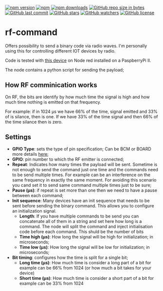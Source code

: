 [![npm version](https://img.shields.io/npm/v/node-red-contrib-rf-command.svg?style=flat-square)](https://www.npmjs.com/package/node-red-contrib-rf-command)
[![npm](https://img.shields.io/npm/dt/node-red-contrib-rf-command.svg)](https://www.npmjs.com/package/node-red-contrib-rf-command)
[![npm downloads](https://img.shields.io/npm/dm/node-red-contrib-rf-command.svg?style=flat-square)](https://www.npmjs.com/package/node-red-contrib-rf-command)
[![GitHub repo size in bytes](https://img.shields.io/github/repo-size/badges/shields.svg)](https://github.com/SergiuToporjinschi/rf-command)
[![GitHub last commit](https://img.shields.io/github/last-commit/SergiuToporjinschi/rf-command.svg)](https://github.com/SergiuToporjinschi/rf-command)
[![GitHub stars](https://img.shields.io/github/stars/SergiuToporjinschi/rf-command.svg)](https://github.com/SergiuToporjinschi/rf-command/watchers)
[![GitHub watchers](https://img.shields.io/github/watchers/SergiuToporjinschi/rf-command.svg)](https://github.com/SergiuToporjinschi/rf-command/stargazers)
[![GitHub license](https://img.shields.io/github/license/SergiuToporjinschi/rf-command.svg)](https://github.com/SergiuToporjinschi/rf-command/blob/master/LICENSE)

# rf-command

Offers possibility to send a binary code via radio waves. I'm personally using this for controlling different IOT devices by radio. 

Code is tested with [this device](http://www.electrodragon.com/product/433m-rf-wireless-transmitter-module/) on Node red installed on a PaspberryPi II.

The node contains a python script for sending the payload; 

## How RF comminication works 
  On RF, the bits are identify by how much time the signal is high and how much time nothing is emitted on that frequency.
  
  For example: if in 1024 &#181;s we have 66% of the time, signal emitted and 33% of is silance, then is one. If we have 33% of the time signal and then 66% of the time silance then is zero. 

## Settings
- **GPIO Type**: sets the type of pin specification; Can be BCM or BOARD more details [here](https://sourceforge.net/p/raspberry-gpio-python/wiki/BasicUsage/#pin-numbering);
- **GPIO**: pin number to which the RF emitter is connected;
- **Repeat**: Indicates how many times the payload will be sent. Sometime is not enough to send the command just one time and the commands need to be send multiple times. For example can be an interference on the same frequency in exactly the same moment. For avoiding this scenario you cand set it to send same command multiple times just to be sure;
- **Pause (&#181;s)**: if repeat is set more than one then we need to have a pause between each command;
- **Init sequence**: Many devices have an init sequence that needs to be sent before sending the binary command. This allows you to configure an initialization signal.
  - **Length**: If you have multiple commands to be send you can concatenate all of them in a string and set here how long is a command. The node will split the command and inject initialisation code before each command. This shuld be the number of bits
  - **Time high (&#181;s)**: How long the signal will be high for initialization; in microseconds;
  - **Time low (&#181;s)**: How long the signal will be low for initialization; in microseconds;
- **Bit timing**: configures how the time is split for a single bit;
  - **Long time (&#181;s)**: How much time is consider a long part of a bit for example can be 66% from 1024 (or how much a bit takes for your device)
  - **Short time (&#181;s)**: How much time is consider a short part of a bit for example can be 33% from 1024
